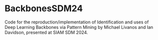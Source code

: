 # BackbonesSDM24
Code for the reproduction/implementation of Identification and uses of Deep Learning Backbones via Pattern Mining by Michael Livanos and Ian Davidson, presented at SIAM SDM 2024.
